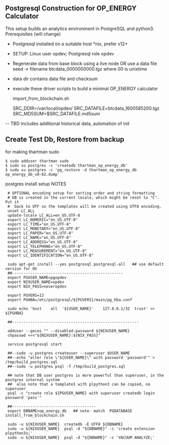## Postgresql Construction for OP_ENERGY Calculator ##

This setup builds an analytics environment in PostgreSQL
and python3.   Prerequisites  (will change)

* Postgresql installed on a suitable host *nix, prefer v12+

* SETUP:  Linux user opdev;  Postgresql role opdev 

* Regenerate data from base block using a live node OR
   use a data file seed -> filename btcdata_0000000000.tgz where 00 is unixtime

* data dir contains data file and checksum  

* execute these driver scripts to build a minimal OP_ENERGY calculator

    import_from_blockchain.sh

    SRC_DDIR=/var/local/opdev/
    SRC_DATAFILE=btcdata_1600585200.tgz
    SRC_MD5SUM=$SRC_DATAFILE.md5sum


--
TBD includes additional historical data, automation of init

## Create Test Db, Restore from backup ##

for making thartman sudo

    $ sudo adduser thartman sudo
    $ sudo su postgres -c 'createdb thartman_op_energy_db'
    $ sudo su postgres -c 'pg_restore -d thartman_op_energy_db op_energy_db_v0-02.dump'


postgres install setup NOTES



     # OPTIONAL encoding setup for sorting order and string formatting
     # DB is created in the current locale, which might be reset to "C". Put it
     #  back to UTF so the templates will be created using UTF8 encoding.
     unset LC_ALL
     update-locale LC_ALL=en_US.UTF-8
     export LC_NUMERIC="en_US.UTF-8"
     export LC_TIME="en_US.UTF-8"
     export LC_MONETARY="en_US.UTF-8"
     export LC_PAPER="en_US.UTF-8"
     export LC_NAME="en_US.UTF-8"
     export LC_ADDRESS="en_US.UTF-8"
     export LC_TELEPHONE="en_US.UTF-8"
     export LC_MEASUREMENT="en_US.UTF-8"
     export LC_IDENTIFICATION="en_US.UTF-8"

     sudo apt-get install --yes postgresql postgresql-all   ## use default version for OS 
     ##-------------------------------------------------
     export PGUSER_NAME=pgopdev
     export NIXUSER_NAME=opdev
     export NIX_PASS=neveropdev

     export PGVERS=13
     export PGHBA=/etc/postgresql/${PGVERS}/main/pg_hba.conf

     sudo echo 'host    all  '${USER_NAME}'    127.0.0.1/32  trust' >> ${PGHBA}

     ##--------------------------------------------------------

     adduser --gecos "" --disabled-password ${NIXUSER_NAME}
     chpasswd <<<"${NIXUSER_NAME}:${NIX_PASS}"

     service postgresql start

     ##--sudo -u postgres createuser --superuser $USER_NAME
     ##--echo "alter role \"${USER_NAME}\" with password 'password'" > /tmp/build_postgres.sql
     ##--sudo -u postgres psql -f /tmp/build_postgres.sql

     ## note that DB user postgres is more powerful than superuser, in the postgres internal system
     ##  also note that a template1 with plpython3 can be copied, no superuser 
     psql -c "create role ${PGUSER_NAME} with superuser createdb login password 'pass'"

     ##-------------------------------------
     export DBNAME=op_energy_db   ## note- match  PGDATABASE  install_from_blockchain.sh

     sudo -u ${NIXUSER_NAME}  createdb -E UTF8 ${DBNAME}
     sudo -u ${NIXUSER_NAME}  psql -d "${DBNAME}" -c 'create extension plpython3u;'
     sudo -u ${NIXUSER_NAME}  psql -d "${DBNAME}" -c 'VACUUM ANALYZE;'

